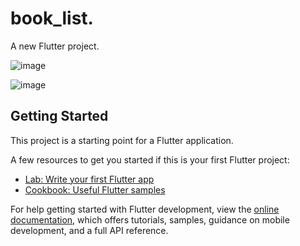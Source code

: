 # book_list.

A new Flutter project.

![image](https://user-images.githubusercontent.com/86970816/216887102-948d76c3-04dc-4981-ab21-4064b4fbfc46.png)

![image](https://user-images.githubusercontent.com/86970816/216887133-89b1f16b-baf0-447d-a554-c3c8dd9e55cf.png)

## Getting Started

This project is a starting point for a Flutter application.

A few resources to get you started if this is your first Flutter project:

- [Lab: Write your first Flutter app](https://docs.flutter.dev/get-started/codelab)
- [Cookbook: Useful Flutter samples](https://docs.flutter.dev/cookbook)

For help getting started with Flutter development, view the
[online documentation](https://docs.flutter.dev/), which offers tutorials,
samples, guidance on mobile development, and a full API reference.

